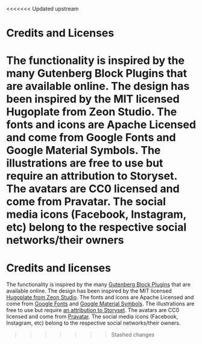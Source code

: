 <<<<<<< Updated upstream

# Credits and Licenses

The functionality is inspired by the many Gutenberg Block Plugins that are available online. The design has been inspired by the MIT licensed Hugoplate from Zeon Studio. The fonts and icons are Apache Licensed and come from Google Fonts and Google Material Symbols. The illustrations are free to use but require an attribution to Storyset. The avatars are CC0 licensed and come from Pravatar. The social media icons (Facebook, Instagram, etc) belong to the respective social networks/their owners
=======

# Credits and licenses

The functionality is inspired by the many [Gutenberg Block Plugins](https://wpastra.com/plugins/wordpress-gutenberg-block-plugins/) that are available online. The design has been inspired by the MIT licensed [Hugoplate from Zeon Studio](https://github.com/zeon-studio/hugoplate.git). The fonts and icons are Apache Licensed and come from [Google Fonts](https://fonts.google.com) and [Google Material Symbols](https://fonts.google.com/icons). The illustrations are free to use but require [an attribution to Storyset](https://storyset.com/terms). The avatars are CC0 licensed and come from [Pravatar](https://www.pravatar.cc/images). The social media icons (Facebook, Instagram, etc) belong to the respective social networks/their owners.
>>>>>>> Stashed changes

